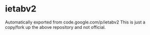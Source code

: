 # ietabv2
Automatically exported from code.google.com/p/ietabv2
This is just a copy/fork up the above repository and not official.

